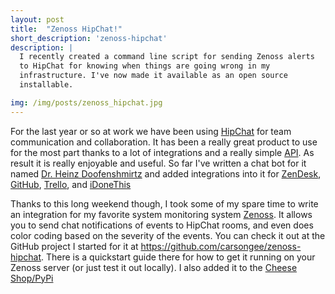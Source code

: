 ```yaml
---
layout: post
title:  "Zenoss HipChat!"
short_description: 'zenoss-hipchat'
description: |
  I recently created a command line script for sending Zenoss alerts
  to HipChat for knowing when things are going wrong in my
  infrastructure. I've now made it available as an open source
  installable.

img: /img/posts/zenoss_hipchat.jpg
---
```


For the last year or so at work we have been using
[HipChat](https://hipchat.com) for team communication and
collaboration.  It has been a really great product to use for the most
part thanks to a lot of integrations and a really simple
[API](https://www.hipchat.com/docs/api").  As result it is really
enjoyable and useful.  So far I've written a chat bot for it named
[Dr. Heinz Doofenshmirtz](https://github.com/mitodl/doof) and added
integrations into it for [ZenDesk](https://zendesk.com),
[GitHub](https://github.com), [Trello](https://trello.com), and
[iDoneThis](https://idonethis.com)

Thanks to this long weekend though, I took some of my spare time to
write an integration for my favorite system monitoring system
[Zenoss](https://zenoss.com).  It allows you to send chat
notifications of events to HipChat rooms, and even does color coding
based on the severity of the events.  You can check it out at the
GitHub project I started for it at
https://github.com/carsongee/zenoss-hipchat.  There is a quickstart
guide there for how to get it running on your Zenoss server (or just
test it out locally).  I also added it to the
[Cheese Shop/PyPi](https://pypi.python.org/pypi/zenoss-hipchat)
